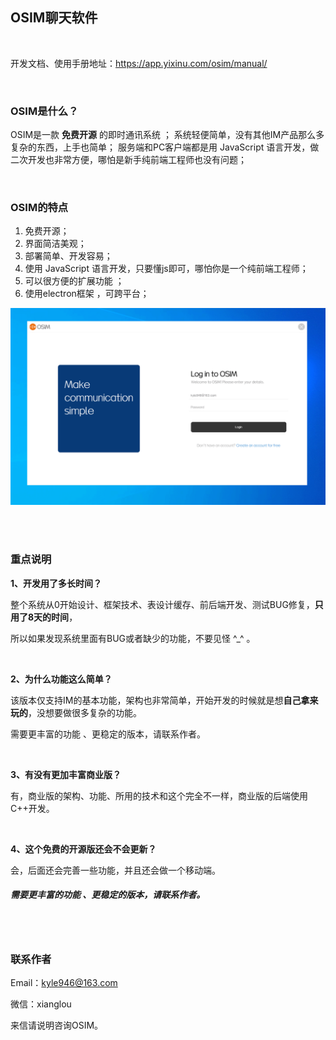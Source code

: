 
## OSIM聊天软件

<br />

开发文档、使用手册地址：https://app.yixinu.com/osim/manual/

<br />

### OSIM是什么？

OSIM是一款 **免费开源** 的即时通讯系统 ；
系统轻便简单，没有其他IM产品那么多复杂的东西，上手也简单；
服务端和PC客户端都是用 JavaScript 语言开发，做二次开发也非常方便，哪怕是新手纯前端工程师也没有问题；

<br />

### OSIM的特点
1. 免费开源；
2. 界面简洁美观；
3. 部署简单、开发容易；
4. 使用 JavaScript 语言开发，只要懂js即可，哪怕你是一个纯前端工程师；
5. 可以很方便的扩展功能 ；
6. 使用electron框架 ，可跨平台；



![动画](README.assets/动画.gif)



<br />
<br />

### 重点说明

**1、开发用了多长时间？**

整个系统从0开始设计、框架技术、表设计缓存、前后端开发、测试BUG修复，**只用了8天的时间**，

所以如果发现系统里面有BUG或者缺少的功能，不要见怪   ^_^   。

<br />

**2、为什么功能这么简单？**

该版本仅支持IM的基本功能，架构也非常简单，开始开发的时候就是想**自己拿来玩的**，没想要做很多复杂的功能。

需要更丰富的功能 、更稳定的版本，请联系作者。

<br />

**3、有没有更加丰富商业版？**

有，商业版的架构、功能、所用的技术和这个完全不一样，商业版的后端使用C++开发。

<br />

**4、这个免费的开源版还会不会更新？**

会，后面还会完善一些功能，并且还会做一个移动端。



##### 需要更丰富的功能 、更稳定的版本，请联系作者。



<br />
<br />

### 联系作者

Email：kyle946@163.com

微信：xianglou

来信请说明咨询OSIM。



